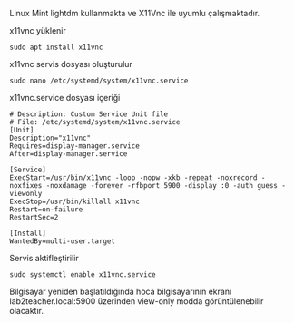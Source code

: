 Linux Mint lightdm kullanmakta ve X11Vnc ile uyumlu çalışmaktadır.

x11vnc yüklenir
```
sudo apt install x11vnc
```

x11vnc servis dosyası oluşturulur
```
sudo nano /etc/systemd/system/x11vnc.service
```


x11vnc.service dosyası içeriği
```
# Description: Custom Service Unit file
# File: /etc/systemd/system/x11vnc.service
[Unit]
Description="x11vnc"
Requires=display-manager.service
After=display-manager.service

[Service]
ExecStart=/usr/bin/x11vnc -loop -nopw -xkb -repeat -noxrecord -noxfixes -noxdamage -forever -rfbport 5900 -display :0 -auth guess -viewonly
ExecStop=/usr/bin/killall x11vnc
Restart=on-failure
RestartSec=2

[Install]
WantedBy=multi-user.target
```


Servis aktifleştirilir
```
sudo systemctl enable x11vnc.service
```

Bilgisayar yeniden başlatıldığında hoca bilgisayarının ekranı lab2teacher.local:5900 üzerinden view-only modda görüntülenebilir olacaktır.
